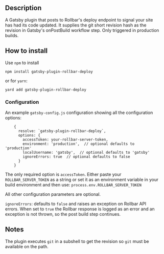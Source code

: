 ## Description

A Gatsby plugin that posts to Rollbar's deploy endpoint to signal your site has had its code updated.
It supplies the git short revision hash as the revision in Gatsby's onPostBuild workflow step.
Only triggered in production builds.

## How to install

Use `npm` to install

```
npm install gatsby-plugin-rollbar-deploy
```

or for `yarn`:

```
yard add gatsby-plugin-rollbar-deploy
```

### Configuration

An example `gatsby-config.js` configuration showing all the configuration options:
```
    {
      resolve: `gatsby-plugin-rollbar-deploy`,
      options: {
        accessToken: your-rollbar-server-token,
        environment: 'production',  // optional defaults to 'production'
        localUsername: 'gatsby',  // optional defaults to 'gatsby'
        ignoreErrors: true  // optional defaults to false
      }
    }
```

The only required option is `accessToken`.
Either paste your `ROLLBAR_SERVER_TOKEN` as a string or set it as an environment variable in your build environment and then use: `process.env.ROLLBAR_SERVER_TOKEN`

All other configuration parameters are optional.

`ignoreErrors`: defaults to `false` and raises an exception on Rollbar API errors. When set to `true` the Rollbar response is logged as an error and an exception is not thrown, so the post build step continues.


## Notes

The plugin executes `git` in a subshell to get the revision so `git` must be available on the path.
